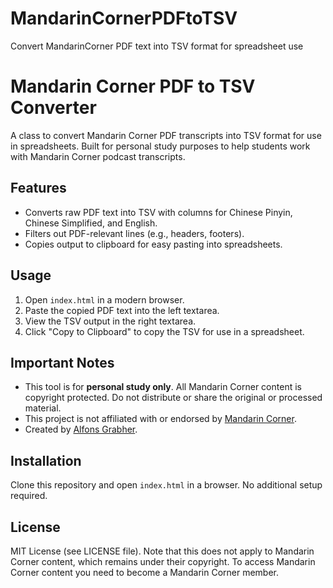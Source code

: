# MandarinCornerPDFtoTSV
Convert MandarinCorner PDF text into TSV format for spreadsheet use

# Mandarin Corner PDF to TSV Converter

A class to convert Mandarin Corner PDF transcripts into TSV format for use in spreadsheets. Built for personal study purposes to help students work with Mandarin Corner podcast transcripts.

## Features
- Converts raw PDF text into TSV with columns for Chinese Pinyin, Chinese Simplified, and English.
- Filters out PDF-relevant lines (e.g., headers, footers).
- Copies output to clipboard for easy pasting into spreadsheets.

## Usage
1. Open `index.html` in a modern browser.
2. Paste the copied PDF text into the left textarea.
3. View the TSV output in the right textarea.
4. Click "Copy to Clipboard" to copy the TSV for use in a spreadsheet.

## Important Notes
- This tool is for **personal study only**. All Mandarin Corner content is copyright protected. Do not distribute or share the original or processed material.
- This project is not affiliated with or endorsed by [Mandarin Corner](https://mandarincorner.org).
- Created by [Alfons Grabher](https://alfonsgrabher.com).

## Installation
Clone this repository and open `index.html` in a browser. No additional setup required.

## License
MIT License (see LICENSE file). Note that this does not apply to Mandarin Corner content, which remains under their copyright. To access Mandarin Corner content you need to become a Mandarin Corner member.
